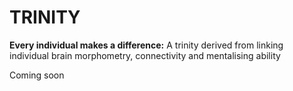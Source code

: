 # TRINITY
**Every individual makes a difference:** A trinity derived from linking individual brain morphometry, connectivity and mentalising ability

Coming soon
